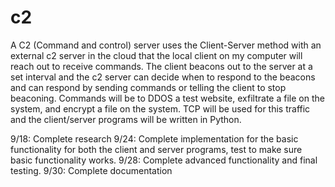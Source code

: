 # c2

A C2 (Command and control) server uses the Client-Server method with an external c2 server in the cloud that the local client on my computer will reach out to receive commands. The client beacons out to the server at a set interval and the c2 server can decide when to respond to the beacons and can respond by sending commands or telling the client to stop beaconing. Commands will be to DDOS a test website, exfiltrate a file on the system, and encrypt a file on the system. TCP will be used for this traffic and the client/server programs will be written in Python. 

9/18: Complete research
9/24: Complete implementation for the basic functionality for both the client and server programs, test to make sure basic functionality works.
9/28: Complete advanced functionality and final testing.
9/30: Complete documentation 
